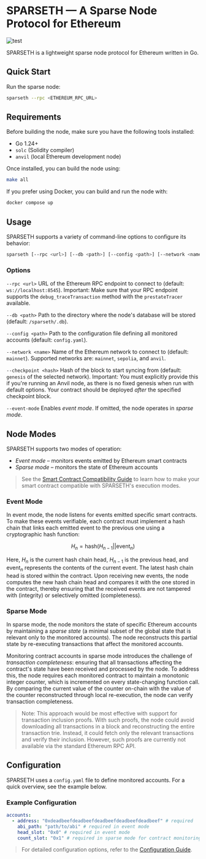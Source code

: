 # SPARSETH — A Sparse Node Protocol for Ethereum

![test](https://github.com/pslowak/sparseth/actions/workflows/go-test.yml/badge.svg)

SPARSETH is a lightweight sparse node protocol for Ethereum written in Go.

## Quick Start

Run the sparse node:

```bash
sparseth --rpc <ETHEREUM_RPC_URL>
```

## Requirements

Before building the node, make sure you have the following tools installed:
- Go 1.24+
- `solc` (Solidity compiler)
- `anvil` (local Ethereum development node)

Once installed, you can build the node using:

```bash
make all
```

If you prefer using Docker, you can build and run the node with:

```bash
docker compose up
```

## Usage

SPARSETH supports a variety of command-line options to configure its behavior:

```bash
sparseth [--rpc <url>] [--db <path>] [--config <path>] [--network <name>] [--checkpoint <hash>] [--event-mode]
```

### Options

`--rpc <url>` URL of the Ethereum RPC endpoint to connect to (default: `ws://localhost:8545`). Important: Make sure that
your RPC endpoint supports the `debug_traceTransaction` method with the `prestateTracer` available.

`--db <path>` Path to the directory where the node's database will be stored (default: `/sparseth/.db`).

`--config <path>` Path to the configuration file defining all monitored accounts (default: `config.yaml`).

`--network <name>` Name of the Ethereum network to connect to (default: `mainnet`). Supported networks are: `mainnet`,
`sepolia`, and `anvil`.

`--checkpoint <hash>` Hash of the block to start syncing from (default: `genesis` of the selected network). Important:
You must explicitly provide this if you're running an Anvil node, as there is no fixed genesis when run with default 
options. Your contract should be deployed _after_ the specified checkpoint block.

`--event-mode` Enables _event mode_. If omitted, the node operates in _sparse mode_.


## Node Modes

SPARSETH supports two modes of operation:
- _Event mode_ – monitors events emitted by Ethereum smart contracts
- _Sparse mode_ – monitors the state of Ethereum accounts

> See the [Smart Contract Compatibility Guide](https://github.com/pslowak/sparseth/wiki/Smart-Contract-Compatibility-Guide)
to learn how to make your smart contract compatible with SPARSETH's execution modes.
 
### Event Mode

In event mode, the node listens for events emitted specific smart contracts. To make these events verifiable, each
contract must implement a hash chain that links each emitted event to the previous one using a cryptographic hash 
function:

$$H_n = \mathrm{hash}(H_{n-1}||\mathrm{event}_n)$$

Here, $H_n$ is the current hash chain head, $H_{n-1}$ is the previous head, and $\mathrm{event}_n$ represents the 
contents of the current event. The latest hash chain head is stored within the contract. Upon receiving new events, the
node computes the new hash chain head and compares it with the one stored in the contract, thereby ensuring that the
received events are not tampered with (integrity) or selectively omitted (completeness).

### Sparse Mode

In sparse mode, the node monitors the state of specific Ethereum accounts by maintaining a _sparse state_ (a minimal
subset of the global state that is relevant only to the monitored accounts). The node reconstructs this partial state by 
re-executing transactions that affect the monitored accounts. 

Monitoring contract accounts in sparse mode introduces the challenge of _transaction completeness_: ensuring that all
transactions affecting the contract's state have been received and processed by the node. To address this, the node 
requires each monitored contract to maintain a monotonic integer counter, which is incremented on every state-changing 
function call. By comparing the current value of the counter on-chain with the value of the counter reconstructed 
through local re-execution, the node can verify transaction completeness.

> Note: This approach would be most effective with support for transaction inclusion proofs. With such proofs, the node
could avoid downloading all transactions in a block and reconstructing the entire transaction trie. Instead, it could
fetch only the relevant transactions and verify their inclusion. However, such proofs are currently not available via 
the standard Ethereum RPC API.

## Configuration

SPARSETH uses a `config.yaml` file to define monitored accounts. For a quick overview, see the example below.

### Example Configuration

```yaml
accounts:
  - address: "0xdeadbeefdeadbeefdeadbeefdeadbeefdeadbeef" # required
    abi_path: "path/to/abi" # required in event mode
    head_slot: "0x0" # required in event mode
    count_slot: "0x1" # required in sparse mode for contract monitoring
```

> For detailed configuration options, refer to the [Configuration Guide](https://github.com/pslowak/sparseth/wiki/Configuration-Guide).
